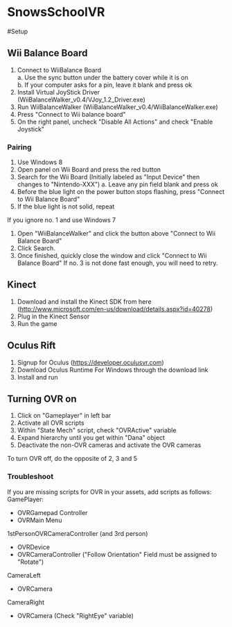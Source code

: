 SnowsSchoolVR
=============

#Setup

## Wii Balance Board

1. Connect to WiiBalance Board  
  a. Use the sync button under the battery cover while it is on  
  b. If your computer asks for a pin, leave it blank and press ok
2. Install Virtual JoyStick Driver (WiiBalanceWalker_v0.4/VJoy_1.2_Driver.exe)
3. Run WiiBalanceWalker (WiiBalanceWalker_v0.4/WiiBalanceWalker.exe)
4. Press "Connect to Wii balance board"
5. On the right panel, uncheck "Disable All Actions" and check "Enable Joystick"

### Pairing
1. Use Windows 8
2. Open panel on Wii Board and press the red button
3. Search for the Wii Board (Initially labeled as "Input Device" then changes to "Nintendo-XXX")
  a. Leave any pin field blank and press ok
4. Before the blue light on the power button stops flashing, press "Connect to Wii Balance Board"
5. If the blue light is not solid, repeat

If you ignore no. 1 and use Windows 7
1. Open "WiiBalanceWalker" and click the button above "Connect to Wii Balance Board"
2. Click Search.
3. Once finished, quickly close the window and click "Connect to Wii Balance Board"
If no. 3 is not done fast enough, you will need to retry.

## Kinect

1. Download and install the Kinect SDK from here (http://www.microsoft.com/en-us/download/details.aspx?id=40278) 
2. Plug in the Kinect Sensor
3. Run the game


## Oculus Rift

1. Signup for Oculus (https://developer.oculusvr.com)
2. Download Oculus Runtime For Windows through the download link
3. Install and run


## Turning OVR on
1. Click on "Gameplayer" in left bar
2. Activate all OVR scripts
3. Within "State Mech" script, check "OVRActive" variable
4. Expand hierarchy until you get within "Dana" object
5. Deactivate the non-OVR cameras and activate the OVR cameras

To turn OVR off, do the opposite of 2, 3 and 5

### Troubleshoot
If you are missing scripts for OVR in your assets, add scripts as follows:  
GamePlayer:
* OVRGamepad Controller
* OVRMain Menu

1stPersonOVRCameraController (and 3rd person)
* OVRDevice
* OVRCameraController ("Follow Orientation" Field must be assigned to "Rotate")

CameraLeft
* OVRCamera

CameraRight
* OVRCamera (Check "RightEye" variable)

